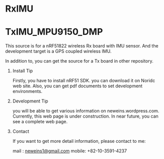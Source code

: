 RxIMU
=====

TxIMU_MPU9150_DMP
=================

This source is for a nRF51822 wireless Rx board with IMU sensor.
And the development target is a GPS coupled wireless IMU.

In addition to, you can get the source for a Tx board in other repository.

1. Install Tip

   Firstly, you have to install nRF51 SDK. you can download it on Noridc web site.
   Also, you can get pdf documents to set development environments. 

2. Development Tip

   you will be able to get various information on neweins.wordpress.com.
   Currently, this web page is under construction.
   In near future, you can see a complete web page.

3. Contact

   If you want to get more detail information, please contact to me:

   mail : neweins1@gmail.com
   mobile: +82-10-3591-4237

